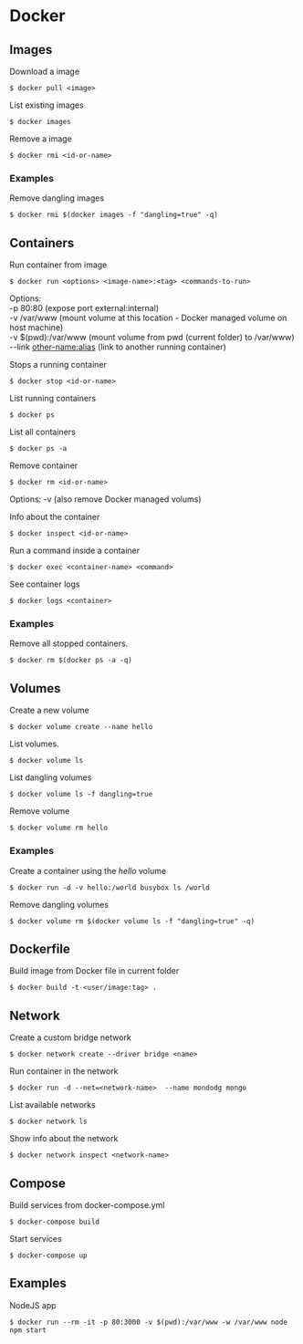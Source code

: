 # Docker

## Images

Download a image

```
$ docker pull <image>
```

List existing images

```
$ docker images
```

Remove a image

```
$ docker rmi <id-or-name>
```

### Examples

Remove dangling images
```
$ docker rmi $(docker images -f "dangling=true" -q)
```

## Containers

Run container from image 
```
$ docker run <options> <image-name>:<tag> <commands-to-run>
```
Options:  
-p 80:80 (expose port external:internal)  
-v /var/www (mount volume at this location - Docker managed volume on host machine)  
-v $(pwd):/var/www (mount volume from pwd (current folder) to /var/www)  
--link <other-name:alias> (link to another running container)  

Stops a running container
```
$ docker stop <id-or-name>
```

List running containers
```
$ docker ps
```

List all containers
```
$ docker ps -a
```

Remove container
```
$ docker rm <id-or-name>
```
Options:
-v (also remove Docker managed volums)  

Info about the container
```
$ docker inspect <id-or-name>
```

Run a command inside a container
```
$ docker exec <container-name> <command>
```

See container logs
```
$ docker logs <container>
```

### Examples

Remove all stopped containers.  
```
$ docker rm $(docker ps -a -q)
```

## Volumes

Create a new volume
```
$ docker volume create --name hello
```

List volumes.
```
$ docker volume ls
```

List dangling volumes
```
$ docker volume ls -f dangling=true
```

Remove volume
```
$ docker volume rm hello
```

### Examples

Create a container using the _hello_ volume
```
$ docker run -d -v hello:/world busybox ls /world
```

Remove dangling volumes
```
$ docker volume rm $(docker volume ls -f "dangling=true" -q)
```

## Dockerfile

Build image from Docker file in current folder
```
$ docker build -t <user/image:tag> .
```

## Network

Create a custom bridge network
```
$ docker network create --driver bridge <name>
```

Run container in the network
```
$ docker run -d --net=<network-name>  --name mondodg mongo
```

List available networks
```
$ docker network ls
```

Show info about the network
```
$ docker network inspect <network-name>
```

## Compose

Build services from docker-compose.yml  
```
$ docker-compose build
```

Start services  
```
$ docker-compose up
```

## Examples

NodeJS app
```
$ docker run --rm -it -p 80:3000 -v $(pwd):/var/www -w /var/www node npm start
```
